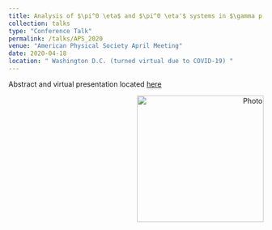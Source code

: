```yaml
---
title: Analysis of $\pi^0 \eta$ and $\pi^0 \eta'$ systems in $\gamma p \rightarrow \pi^0 \eta^{(')}p$ at GlueX - APS
collection: talks
type: "Conference Talk"
permalink: /talks/APS_2020
venue: "American Physical Society April Meeting"
date: 2020-04-18
location: " Washington D.C. (turned virtual due to COVID-19) "
---
```

Abstract and virtual presentation located [here](http://meetings.aps.org/Meeting/APR20/Session/D14.4)  
<p align="right">
  <img src="https://zabaldwin.github.io/files/APS2020.png" alt="Photo" style="width: 250px;"/> 
</p>

